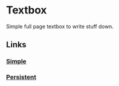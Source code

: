 # Textbox

Simple full page textbox to write stuff down.

## Links

### [Simple](https://aynp.github.io/textbox/)

### [Persistent](https://aynp.github.io/textbox/persistent)
